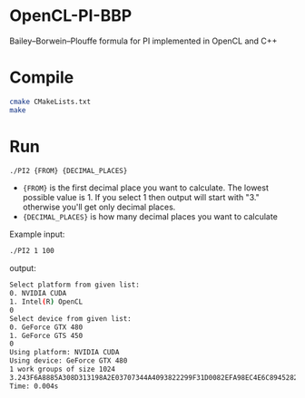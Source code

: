 # OpenCL-PI-BBP
Bailey–Borwein–Plouffe formula for PI implemented in OpenCL and C++

# Compile
```bash
cmake CMakeLists.txt
make
```

# Run
```bash
./PI2 {FROM} {DECIMAL_PLACES}
```
* `{FROM}` is the first decimal place you want to calculate. The lowest possible value is 1. If you select 1 then output will start with "3." otherwise you'll get only decimal places.
* `{DECIMAL_PLACES}` is how many decimal places you want to calculate

Example input:
```bash
./PI2 1 100
```
output:
```bash
Select platform from given list: 
0. NVIDIA CUDA
1. Intel(R) OpenCL
0
Select device from given list: 
0. GeForce GTX 480
1. GeForce GTS 450
0
Using platform: NVIDIA CUDA
Using device: GeForce GTX 480
1 work groups of size 1024
3.243F6A8885A308D313198A2E03707344A4093822299F31D0082EFA98EC4E6C89452821E638D01377BE5466CF34E90C6CC0AC
Time: 0.004s
```
